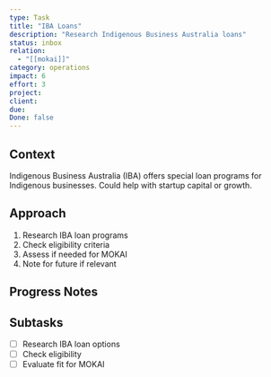 ```yaml
---
type: Task
title: "IBA Loans"
description: "Research Indigenous Business Australia loans"
status: inbox
relation:
  - "[[mokai]]"
category: operations
impact: 6
effort: 3
project:
client:
due:
Done: false
---
```


## Context
Indigenous Business Australia (IBA) offers special loan programs for Indigenous businesses. Could help with startup capital or growth.

## Approach
1. Research IBA loan programs
2. Check eligibility criteria
3. Assess if needed for MOKAI
4. Note for future if relevant

## Progress Notes


## Subtasks
- [ ] Research IBA loan options
- [ ] Check eligibility
- [ ] Evaluate fit for MOKAI
